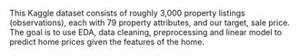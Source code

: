 This Kaggle dataset consists of roughly 3,000 property listings (observations), each with 79 property attributes, and our target, sale price. The goal is to use EDA, data cleaning, preprocessing and linear model to predict home prices given the features of the home.
